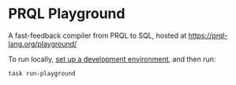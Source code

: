 # PRQL Playground

A fast-feedback compiler from PRQL to SQL, hosted at
<https://prql-lang.org/playground/>

To run locally,
[set up a development environment](https://prql-lang.org/book/project/contributing/development.html),
and then run:

```sh
task run-playground
```

